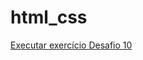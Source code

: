 # html_css
<a href="https://maialbuquerque.github.io/html_css/exercico_desafio10/"> Executar exercício Desafio 10